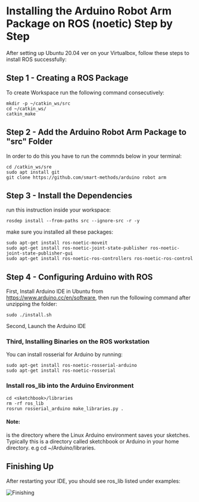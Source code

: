 <h1>Installing the Arduino Robot Arm Package on ROS (noetic) Step by Step</h1
<p>After setting up Ubuntu 20.04 ver on your Virtualbox, follow these steps to install ROS successfully:</p>

<h2>Step 1 - Creating a ROS Package</h2>
<p> To create Workspace run the following command consecutively:</p>

    mkdir -p ~/catkin_ws/src 
    cd ~/catkin_ws/ 
    catkin_make

<h2> Step 2 - Add the Arduino Robot Arm Package to "src" Folder</h2>
<p>In order to do this you have to run the commnds below in your terminal:</p>

    cd /catkin_ws/sre
    sudo apt install git
    git clone https://github.com/smart-methods/arduino robot arm

<h2>Step 3 - Install the Dependencies</h2>
<p>run this instruction inside your workspace:</p>

    rosdep install --from-paths src --ignore-src -r -y

<p>make sure you installed all these packages:</p>

    sudo apt-get install ros-noetic-moveit
    sudo apt-get install ros-noetic-joint-state-publisher ros-noetic-joint-state-publisher-gui
    sudo apt-get install ros-noetic-ros-controllers ros-noetic-ros-control
    
<h2>Step 4 - Configuring Arduino with ROS</h2>

First, Install Arduino IDE in Ubuntu from https://www.arduino.cc/en/software, then run the following command after unzipping the folder:

    sudo ./install.sh

Second, Launch the Arduino IDE

<h3>Third, Installing Binaries on the ROS workstation</h3>

You can install rosserial for Arduino by running:

    sudo apt-get install ros-noetic-rosserial-arduino
    sudo apt-get install ros-noetic-rosserial

<h3>Install ros_lib into the Arduino Environment</h3>

    cd <sketchbook>/libraries
    rm -rf ros_lib
    rosrun rosserial_arduino make_libraries.py .
    
<h4>Note:</h4> <sketchbook> is the directory where the Linux Arduino environment saves your sketches. Typically this is a directory called sketchbook or Arduino in your home directory. e.g cd ~/Arduino/libraries.

<h2>Finishing Up</h2>
    
After restarting your IDE, you should see ros_lib listed under examples:
    

![Finishing](https://github.com/DaleenSofyan/RobotArmPackgeInstallation/blob/main/Images/check.png)
